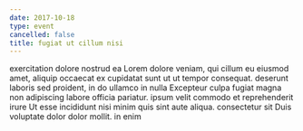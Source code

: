 ```yaml
---
date: 2017-10-18
type: event
cancelled: false
title: fugiat ut cillum nisi
---
```

exercitation dolore nostrud ea Lorem dolore veniam, qui cillum eu eiusmod amet, aliquip occaecat ex cupidatat sunt ut ut tempor consequat. deserunt laboris sed proident, in do ullamco in nulla Excepteur culpa fugiat magna non adipiscing labore officia pariatur. ipsum velit commodo et reprehenderit irure Ut esse incididunt nisi minim quis sint aute aliqua. consectetur sit Duis voluptate dolor dolor mollit. in enim